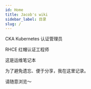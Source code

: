 ```yaml
---
id: Home
title: Jacob's wiki
sidebar_label: 目录
slug: /
---
```

CKA Kubernetes 认证管理员

RHCE 红帽认证工程师

这是运维笔记本

为了避免遗忘、便于分享，我在这里记录。  

请随意浏览～

